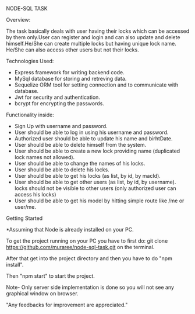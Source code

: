NODE-SQL TASK

Overview:

The task basically deals with user having their locks which can be accessed 
by them only.User can register and login and can also update and delete himself.He/She can create multiple locks but having unique lock name.
He/She can also access other users but not their locks.

Technologies Used:

- Express framework for writing backend code.
- MySql database for storing and retreving data.
- Sequelize ORM tool for setting connection and to communicate with database.
- Jwt for security and authentication.
- bcrypt for encrypting the passwords.

Functionality inside:

- Sign Up with username and password.
- User should be able to log in using his username and password.
- Authorized user should be able to update his name and birhtDate.
- User should be able to delete himself from the system.
- User should be able to create a new lock providing name (duplicated lock names not allowed).
- User should be able to change the names of his locks.
- User should be able to delete his locks.
- User should be able to get his locks (as list, by id, by macId).
- User should be able to get other users (as list, by id, by username). locks should not be visible to other users (only authorized user can access his locks)
- User should be able to get his model by hitting simple route like /me or user/me.

Getting Started

*Assuming that Node is already installed on your PC.

To get the project running on your PC you have to first do:
git clone https://github.com/muraree/node-sql-task.git on the 
terminal.

After that get into the project directory and then you have to do 
"npm install".

Then "npm start" to start the project.

Note- Only server side implementation is done so you will not see any
graphical window on browser.

"Any feedbacks for improvement are appreciated."